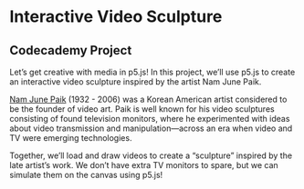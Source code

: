 # Interactive Video Sculpture

## Codecademy Project

Let’s get creative with media in p5.js! In this project, we’ll use p5.js to create an interactive video sculpture inspired by the artist Nam June Paik.

[Nam June Paik](https://en.wikipedia.org/wiki/Nam_June_Paik) (1932 - 2006) was a Korean American artist considered to be the founder of video art. Paik is well known for his video sculptures consisting of found television monitors, where he experimented with ideas about video transmission and manipulation—across an era when video and TV were emerging technologies.

Together, we’ll load and draw videos to create a “sculpture” inspired by the late artist’s work. We don’t have extra TV monitors to spare, but we can simulate them on the canvas using p5.js!